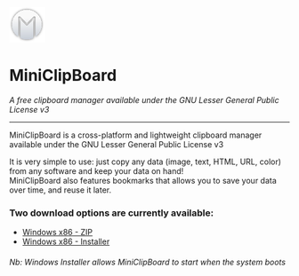 ![alt text](https://github.com/GregPlusPlus/MiniClipBoard/raw/master/Git/app_icon_small.png)
# MiniClipBoard
*A free clipboard manager available under the GNU Lesser General Public License v3*
***

MiniClipBoard is a cross-platform and lightweight clipboard manager available under the GNU Lesser General Public License v3

It is very simple to use: just copy any data (image, text, HTML, URL, color) from any software and keep your data on hand!  
MiniClipBoard also features bookmarks that allows you to save your data over time, and reuse it later.

### Two download options are currently available:
* [Windows x86 - ZIP](https://github.com/GregPlusPlus/MiniClipBoard/raw/master/Win_Builds/release_Winx86_v1.0.zip)
* [Windows x86 - Installer](https://github.com/GregPlusPlus/MiniClipBoard/raw/master/Win_Builds/setup_MiniClipBoard_Winx86.exe)
###### Nb: Windows Installer allows MiniClipBoard to start when the system boots
